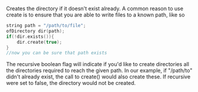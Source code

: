 Creates the directory if it doesn't exist already. A common reason to use create is to ensure that you are able to write files to a known path, like so

```cpp
string path = "/path/to/file";
ofDirectory dir(path);
if(!dir.exists()){
	dir.create(true);
}
//now you can be sure that path exists
```

The recursive boolean flag will indicate if you'd like to create directories all the directories required to reach the given path.  In our example, if "/path/to" didn't already exist, the call to create() would also create these. If recursive were set to false, the directory would not be created.
